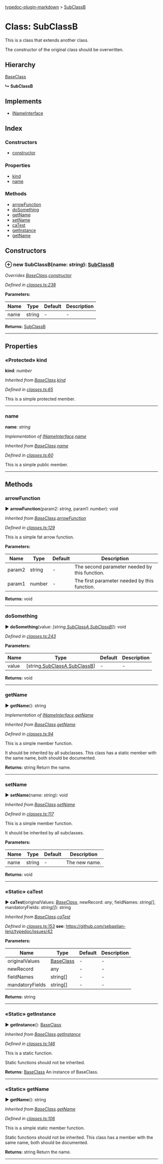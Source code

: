 [typedoc-plugin-markdown](../index.md) > [SubClassB](../classes/subclassb.md)



# Class: SubClassB


This is a class that extends another class.

The constructor of the original class should be overwritten.


## Hierarchy


 [BaseClass](baseclass.md)

**↳ SubClassB**







## Implements

* [INameInterface](../interfaces/inameinterface.md)

## Index

### Constructors

* [constructor](subclassb.md#constructor)


### Properties

* [kind](subclassb.md#kind)
* [name](subclassb.md#name)


### Methods

* [arrowFunction](subclassb.md#arrowfunction)
* [doSomething](subclassb.md#dosomething)
* [getName](subclassb.md#getname)
* [setName](subclassb.md#setname)
* [caTest](subclassb.md#catest)
* [getInstance](subclassb.md#getinstance)
* [getName](subclassb.md#getname-1)



## Constructors
<a id="constructor"></a>


### ⊕ **new SubClassB**(name: *string*): [SubClassB](subclassb.md)


*Overrides [BaseClass](baseclass.md).[constructor](baseclass.md#constructor)*

*Defined in [classes.ts:238](https://github.com/tgreyuk/typedoc-plugin-markdown/blob/master/tests/src/classes.ts#L238)*

**Parameters:**

| Name  | Type                | Default | Description  |
| ------ | ------------------- | ------------ | ------------ |
| name  | string | - | - |





**Returns:** [SubClassB](subclassb.md)

---


## Properties
<a id="kind"></a>

### «Protected» kind

**kind**:  *number* 

*Inherited from [BaseClass](baseclass.md).[kind](baseclass.md#kind)*

*Defined in [classes.ts:65](https://github.com/tgreyuk/typedoc-plugin-markdown/blob/master/tests/src/classes.ts#L65)*


This is a simple protected member.




___

<a id="name"></a>

###  name

**name**:  *string* 

*Implementation of [INameInterface](../interfaces/inameinterface.md).[name](../interfaces/inameinterface.md#name)*

*Inherited from [BaseClass](baseclass.md).[name](baseclass.md#name)*

*Defined in [classes.ts:60](https://github.com/tgreyuk/typedoc-plugin-markdown/blob/master/tests/src/classes.ts#L60)*


This is a simple public member.




___


## Methods
<a id="arrowfunction"></a>

###  arrowFunction

► **arrowFunction**(param2: *string*, param1: *number*): void



*Inherited from [BaseClass](baseclass.md).[arrowFunction](baseclass.md#arrowfunction)*

*Defined in [classes.ts:129](https://github.com/tgreyuk/typedoc-plugin-markdown/blob/master/tests/src/classes.ts#L129)*

This is a simple fat arrow function.


**Parameters:**

| Name  | Type                | Default | Description  |
| ------ | ------------------- | ------------ | ------------ |
| param2  | string | - | The second parameter needed by this function. |
| param1  | number | - | The first parameter needed by this function. |





**Returns:** void





___

<a id="dosomething"></a>

###  doSomething

► **doSomething**(value: *[string,[SubClassA](subclassa.md),[SubClassB](subclassb.md)]*): void



*Defined in [classes.ts:243](https://github.com/tgreyuk/typedoc-plugin-markdown/blob/master/tests/src/classes.ts#L243)*

**Parameters:**

| Name  | Type                | Default | Description  |
| ------ | ------------------- | ------------ | ------------ |
| value  | [string,[SubClassA](subclassa.md),[SubClassB](subclassb.md)] | - | - |





**Returns:** void





___

<a id="getname"></a>

###  getName

► **getName**(): string



*Implementation of [INameInterface](../interfaces/inameinterface.md).[getName](../interfaces/inameinterface.md#getname)*

*Inherited from [BaseClass](baseclass.md).[getName](baseclass.md#getname)*

*Defined in [classes.ts:94](https://github.com/tgreyuk/typedoc-plugin-markdown/blob/master/tests/src/classes.ts#L94)*

This is a simple member function.

It should be inherited by all subclasses. This class has a static
member with the same name, both should be documented.





**Returns:** string
Return the name.






___

<a id="setname"></a>

###  setName

► **setName**(name: *string*): void



*Inherited from [BaseClass](baseclass.md).[setName](baseclass.md#setname)*

*Defined in [classes.ts:117](https://github.com/tgreyuk/typedoc-plugin-markdown/blob/master/tests/src/classes.ts#L117)*

This is a simple member function.

It should be inherited by all subclasses.



**Parameters:**

| Name  | Type                | Default | Description  |
| ------ | ------------------- | ------------ | ------------ |
| name  | string | - | The new name. |





**Returns:** void





___

<a id="catest"></a>

### «Static» caTest

► **caTest**(originalValues: *[BaseClass](baseclass.md)*, newRecord: *any*, fieldNames: *string[]*, mandatoryFields: *string[]*): string



*Inherited from [BaseClass](baseclass.md).[caTest](baseclass.md#catest)*

*Defined in [classes.ts:153](https://github.com/tgreyuk/typedoc-plugin-markdown/blob/master/tests/src/classes.ts#L153)*
**see**: https://github.com/sebastian-lenz/typedoc/issues/42


**Parameters:**

| Name  | Type                | Default | Description  |
| ------ | ------------------- | ------------ | ------------ |
| originalValues  | [BaseClass](baseclass.md) | - | - |
| newRecord  | any | - | - |
| fieldNames  | string[] | - | - |
| mandatoryFields  | string[] | - | - |





**Returns:** string





___

<a id="getinstance"></a>

### «Static» getInstance

► **getInstance**(): [BaseClass](baseclass.md)



*Inherited from [BaseClass](baseclass.md).[getInstance](baseclass.md#getinstance)*

*Defined in [classes.ts:146](https://github.com/tgreyuk/typedoc-plugin-markdown/blob/master/tests/src/classes.ts#L146)*

This is a static function.

Static functions should not be inherited.





**Returns:** [BaseClass](baseclass.md)
An instance of BaseClass.






___

<a id="getname-1"></a>

### «Static» getName

► **getName**(): string



*Inherited from [BaseClass](baseclass.md).[getName](baseclass.md#getname-1)*

*Defined in [classes.ts:106](https://github.com/tgreyuk/typedoc-plugin-markdown/blob/master/tests/src/classes.ts#L106)*

This is a simple static member function.

Static functions should not be inherited. This class has a
member with the same name, both should be documented.





**Returns:** string
Return the name.






___


